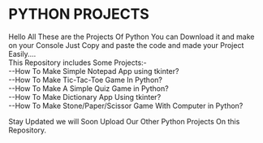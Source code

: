 # PYTHON PROJECTS
Hello All These are the Projects Of Python You can Download it and make on your Console Just Copy and paste the code and made your Project Easily....<br/>
This Repository includes Some Projects:-<br/>
--How To Make Simple Notepad App using tkinter?<br/>
--How To Make Tic-Tac-Toe Game In Python?<br/>
--How To Make A Simple Quiz Game in Python?<br/>
--How To Make Dictionary App Using tkinter?<br/>
--How To Make Stone/Paper/Scissor Game With Computer in Python?<br/>

Stay Updated we will Soon Upload Our Other Python Projects On this Repository.
